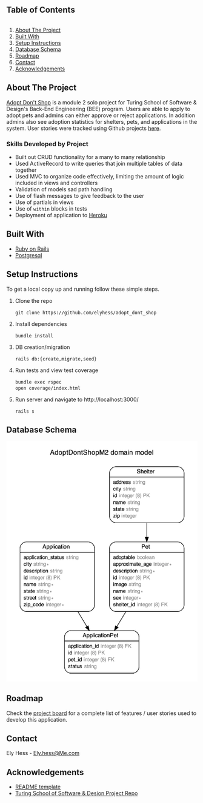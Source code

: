 <!--
*** Thanks for checking out the Best-README-Template. If you have a suggestion
*** that would make this better, please fork the repo and create a pull request
*** or simply open an issue with the tag "enhancement".
*** Thanks again! Now go create something AMAZING! :D
***
***
***
*** To avoid retyping too much info. Do a search and replace for the following:
*** github_username, repo_name, twitter_handle, email, project_title, project_description
-->



<!-- PROJECT SHIELDS -->
<!--
*** I'm using markdown "reference style" links for readability.
*** Reference links are enclosed in brackets [ ] instead of parentheses ( ).
*** See the bottom of this document for the declaration of the reference variables
*** for contributors-url, forks-url, etc. This is an optional, concise syntax you may use.
*** https://www.markdownguide.org/basic-syntax/#reference-style-links
-->




<!-- TABLE OF CONTENTS -->

<summary><h2 style="display: inline-block">Table of Contents</h2></summary>
<ol>
  <li><a href="#about-the-project">About The Project</a>
  <li><a href="#built-with">Built With</a>
  <li><a href="#setup-instructions">Setup Instructions</a></li>
  <li><a href="#schema">Database Schema</a></li>
  <li><a href="#roadmap">Roadmap</a></li>
  <li><a href="#contact">Contact</a></li>
  <li><a href="#acknowledgements">Acknowledgements</a></li>
</ol>

<!-- ABOUT THE PROJECT -->
## About The Project

[Adopt Don't Shop](https://fathomless-inlet-21274.herokuapp.com/) is a module 2 solo project for Turing School of Software & Design's Back-End Engineering (BEE) program. Users are able to apply to adopt pets and admins can either approve or reject applications. In addition admins also see adoption statistics for shelters, pets, and applications in the system. User stories were tracked using Github projects [here](https://github.com/elyhess/adopt_dont_shop/projects/2).

### Skills Developed by Project
* Built out CRUD functionality for a many to many relationship
* Used ActiveRecord to write queries that join multiple tables of data together
* Used MVC to organize code effectively, limiting the amount of logic included in views and controllers
* Validation of models sad path handling
* Use of flash messages to give feedback to the user
* Use of partials in views
* Use of `within` blocks in tests
* Deployment of application to [Heroku](https://fathomless-inlet-21274.herokuapp.com/)


<!-- BUILT WITH -->
## Built With

* [Ruby on Rails](https://rubyonrails.org/)
* [Postgresql](https://www.postgresql.org/)


<!-- SETUP INSTRUCTIONS -->
## Setup Instructions
To get a local copy up and running follow these simple steps.

1. Clone the repo
   ```
   git clone https://github.com/elyhess/adopt_dont_shop
   ```
2. Install dependencies
   ```
   bundle install
   ```
3. DB creation/migration
   ```
   rails db:{create,migrate,seed}
   ```
3. Run tests and view test coverage
   ```
   bundle exec rspec
   open coverage/index.html
   ```
4. Run server and navigate to http://localhost:3000/
   ```
   rails s
   ```


<!-- SCHEMA -->
## Database Schema
<p align="center">
  <img src="https://github.com/elyhess/adopt_dont_shop/blob/main/schema.png" />
</p>


<!-- ROADMAP -->
## Roadmap

Check the [project board](https://github.com/elyhess/adopt_dont_shop/projects/2) for a complete list of features / user stories used to develop this application.


<!-- CONTACT -->
## Contact

Ely Hess - Ely.hess@Me.com


<!-- ACKNOWLEDGEMENTS -->
## Acknowledgements

* [README template](https://github.com/othneildrew/Best-README-Template)
* [Turing School of Software & Desion Project Repo](https://github.com/turingschool-examples/adopt_dont_shop)

<!-- MARKDOWN LINKS & IMAGES -->
<!-- https://www.markdownguide.org/basic-syntax/#reference-style-links -->
[contributors-shield]: https://img.shields.io/github/contributors/github_username/repo.svg?style=for-the-badge
[contributors-url]: https://github.com/github_username/repo/graphs/contributors
[forks-shield]: https://img.shields.io/github/forks/github_username/repo.svg?style=for-the-badge
[forks-url]: https://github.com/github_username/repo/network/members
[stars-shield]: https://img.shields.io/github/stars/github_username/repo.svg?style=for-the-badge
[stars-url]: https://github.com/github_username/repo/stargazers
[issues-shield]: https://img.shields.io/github/issues/github_username/repo.svg?style=for-the-badge
[issues-url]: https://github.com/github_username/repo/issues
[license-shield]: https://img.shields.io/github/license/github_username/repo.svg?style=for-the-badge
[license-url]: https://github.com/github_username/repo/blob/master/LICENSE.txt
[linkedin-shield]: https://img.shields.io/badge/-LinkedIn-black.svg?style=for-the-badge&logo=linkedin&colorB=555
[linkedin-url]: https://linkedin.com/in/github_username


